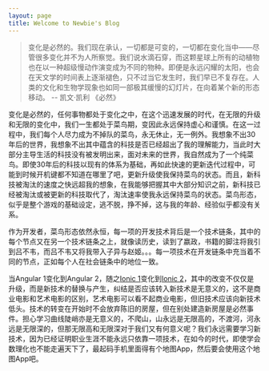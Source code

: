```yaml
---
layout: page
title: Welcome to Newbie's Blog
---
```

> 变化是必然的。我们现在承认，一切都是可变的，一切都在变化当中——尽管很多变化并不为人所察觉。我们说水滴石穿，而这颗星球上所有的动植物也在以一种超级慢动作演变成为不同的物种。即便是永远闪耀的太阳，也会在天文学的时间表上逐渐褪色，只不过当它发生时，我们早已不复存在。人类的文化和生物学现象也如同一部极其缓慢的幻灯片，在向着某个新的形态移动。 -- 凯文·凯利 《必然》

变化是必然的，任何事物都处于变化之中，在这个迅速发展的时代，在无限的升级和无限的变化中，我们一生都处于菜鸟期，变因此永远保持虚心和谨慎。在这一过程中，我们每个人尽力成为不掉队的菜鸟，永无休止，无一例外。我想象不出30年后的世界，我想象不出其中蕴含的科技是否已经超出了我的理解能力，当此时大部分主导生活的科技没有被发明出来，面对未来的世界，我自然成为了一个纯菜鸟。即使30年后的科技以现有的体系为基础，再如此快速的更新迭代过程中，可能到时候开机键都不知道在哪里了吧，更新升级使我保持菜鸟的状态。而且，新科技被淘汰的速度之快远超我的想象，在我能够把握其中大部分知识之前，新科技已经被淘汰或被更新的科技取代了，淘汰速率使我永远保持菜鸟的状态。菜鸟形态，似乎是整个游戏的基础设定，逃不脱，挣不掉，这与我的年龄、经验似乎都没有关系。

作为开发者，菜鸟形态依然永恒，每一项的开发技术背后是一个技术链条，其中的每个节点又在另一个技术链条之上，就像读历史，读到了嬴政，书籍的脚注将我引到吕不韦，而吕不韦又将我带入子异与赵姬。。。每一项技术在开发链条中充当着不同的节点，正如每个人在社会链条中的地位一致。

当Angular 1变化到Angular 2，随之<a href="/ionic1/">Ionic 1</a>变化到<a href="/ionic2/">Ionic 2</a>，其中的改变不仅仅是升级，而是新技术的替换与产生，纠结是否应该转入新技术是无意义的，这不是商业电影和艺术电影的区别，艺术电影可以看不起商业电影，但旧技术应该向新技术低头。技术的转变在开始时不会放弃陈旧的房屋，但在别处建造新房屋是必然事件。担心学习曲线陡峭亦是无意义的，不爬山，山永远是无限高的，不渡河，河永远是无限深的，但那无限高和无限深对于我们又有何意义呢？我们永远需要学习新技术，因为已经证明职业生涯不能永远只依靠一项技术，在如今的时代，即使学会数理化也不能走遍天下了，最起码手机里面得有个地图App，然后要会使用这个地图App吧。
